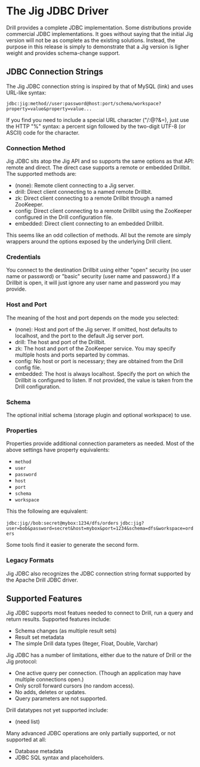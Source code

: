 # The Jig JDBC Driver

Drill provides a complete JDBC implementation. Some distributions provide commercial JDBC
implementations. It goes without saying that the initial Jig version will not be as complete
as the existing solutions. Instead, the purpose in this release is simply to demonstrate
that a Jig version is ligher weight and provides schema-change support.

## JDBC Connection Strings

The Jig JDBC connection string is inspired by that of MySQL (link) and uses URL-like
syntax:

`jdbc:jig:method//user:password@host:port/schema/workspace?property=value&property=value...`

If you find you need to include a special URL character ("/:@?&=), just use the HTTP
"%" syntax: a percent sign followed by the two-digit UTF-8 (or ASCII) code for the
character.

### Connection Method

Jig JDBC sits atop the Jig API and so supports the same options as that API: remote
and direct. The direct case supports a remote or embedded Drillbit. The supported
methods are:

* (none): Remote client connecting to a Jig server.
* drill: Direct client connecting to a named remote Drillbit.
* zk: Direct client connecting to a remote Drillbit through a named ZooKeeper.
* config: Direct client connecting to a remote Drillbit using the ZooKeeper configured in
the Drill configuration file.
* embedded: Direct client connecting to an embedded Drillbit.

This seems like an odd collection of methods. All but the remote are simply wrappers
around the options exposed by the underlying Drill client.

### Credentials

You connect to the destination Drillbit using either "open" security (no user name
or password) or "basic" security (user name and password.) If a Drillbit is open,
it will just ignore any user name and password you may provide.

### Host and Port

The meaning of the host and port depends on the mode you selected:

* (none): Host and port of the Jig server. If omitted, host defaults to localhost,
and the port to the default Jig server port.
* drill: The host and port of the Drillbit.
* zk: The host and port of the ZooKeeper service. You may specify multiple hosts and
ports separted by commas.
* config: No host or port is necessary; they are obtained from the Drill config file.
* embedded: The host is always localhost. Specify the port on which the Drillbit
is configured to listen. If not provided, the value is taken from the Drill configuration.

### Schema

The optional initial schema (storage plugin and optional workspace) to use.

### Properties

Properties provide additional connection parameters as needed. Most of the above
settings have property equivalents:

* `method`
* `user`
* `password`
* `host`
* `port`
* `schema`
* `workspace`

This the following are equivalent:

`jdbc:jig//bob:secret@mybox:1234/dfs/orders`
`jdbc:jig?user=bob&password=secret&host=mybox&port=1234&schema=dfs&workspace=orders`

Some tools find it easier to generate the second form.

### Legacy Formats

Jig JDBC also recognizes the JDBC connection string format supported by the Apache Drill
JDBC driver.

## Supported Features

Jig JDBC supports most featues needed to connect to Drill, run a query and return results.
Supported features include:

* Schema changes (as multiple result sets)
* Result set metadata
* The simple Drill data types (Iteger, Float, Double, Varchar)

Jig JDBC has a number of limitations, either due to the nature of Drill or the Jig protocol:

* One active query per connection. (Though an application may have multiple connections open.)
* Only scroll forward cursors (no random access).
* No adds, deletes or updates.
* Query parameters are not supported.

Drill datatypes not yet supported include:

* (need list)

Many advanced JDBC operations are only partially supported, or not supported at all:

* Database metadata
* JDBC SQL syntax and placeholders.
